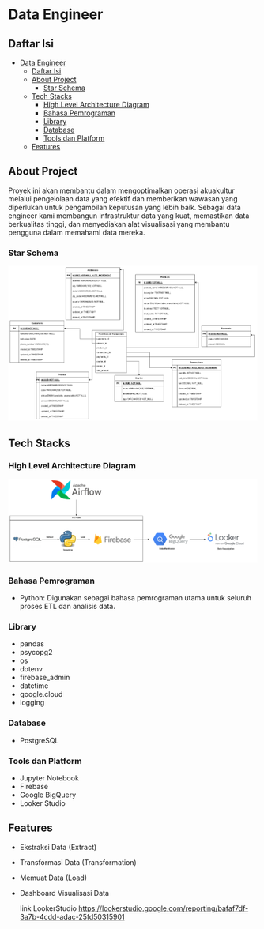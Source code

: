
# Data Engineer 
<!-- Daftar Isi -->
## Daftar Isi
- [Data Engineer](#data-engineer)
  - [Daftar Isi](#daftar-isi)
  - [About Project](#about-project)
    - [Star Schema](#star-schema)
  - [Tech Stacks](#tech-stacks)
    - [High Level Architecture Diagram](#High-level-architecture-diagram)
    - [Bahasa Pemrograman](#bahasa-pemrograman)
    - [Library](#library)
    - [Database](#database)
    - [Tools dan Platform](#tools-dan-platform)
  - [Features](#features)

## About Project
Proyek ini akan membantu dalam mengoptimalkan operasi akuakultur melalui pengelolaan data yang efektif dan memberikan wawasan yang diperlukan untuk pengambilan keputusan yang lebih baik. Sebagai data engineer kami membangun infrastruktur data yang kuat, memastikan data berkualitas tinggi, dan menyediakan alat visualisasi yang membantu pengguna dalam memahami data mereka.

### Star Schema
![alt text](<Star Schema.png>)
## Tech Stacks

### High Level Architecture Diagram
![alt text](<HLA Diagram.png>)

### Bahasa Pemrograman
- Python: Digunakan sebagai bahasa pemrograman utama untuk seluruh proses ETL dan analisis data.

### Library
- pandas
- psycopg2
- os
- dotenv 
- firebase_admin
- datetime 
- google.cloud
- logging

### Database
- PostgreSQL

### Tools dan Platform
- Jupyter Notebook
- Firebase
- Google BigQuery
- Looker Studio

## Features
- Ekstraksi Data (Extract)
- Transformasi Data (Transformation)
- Memuat Data (Load)
- Dashboard Visualisasi Data 
  
  link LookerStudio
  https://lookerstudio.google.com/reporting/bafaf7df-3a7b-4cdd-adac-25fd50315901
  